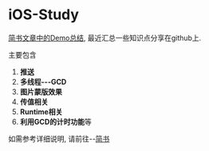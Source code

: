 # iOS-Study
[简书文章中的Demo总结](http://www.jianshu.com/notebooks/679058/latest), 最近汇总一些知识点分享在github上.

主要包含

1. **推送** 
2. **多线程---GCD** 
3. **图片蒙版效果** 
4. **传值相关** 
5. **Runtime相关** 
6. **利用GCD的计时功能**等

如需参考详细说明, 请前往--[简书](http://www.jianshu.com/notebooks/679058/latest)

